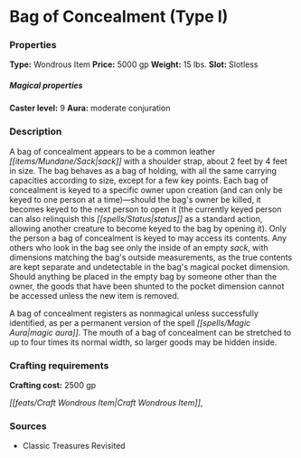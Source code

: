﻿---
Title: "Bag of Concealment (Type I)"
Type: "Wondrous Item"
Price: "5000 gp"
Weight: "15 lbs."
Slot: "Slotless"
Caster level: "9"
Aura: "moderate conjuration"
Description: |
  "A _bag of concealment_ appears to be a common leather sack with a shoulder strap, about 2 feet by 4 feet in size. The bag behaves as a _bag of holding_, with all the same carrying capacities according to size, except for a few key points. Each _bag of concealment_ is keyed to a specific owner upon creation (and can only be keyed to one person at a time)—should the bag's owner be killed, it becomes keyed to the next person to open it (the currently keyed person can also relinquish this status as a standard action, allowing another creature to become keyed to the bag by opening it). Only the person a _bag of concealment_ is keyed to may access its contents. Any others who look in the bag see only the inside of an empty sack, with dimensions matching the bag's outside measurements, as the true contents are kept separate and undetectable in the bag's magical pocket dimension. Should anything be placed in the empty bag by someone other than the owner, the goods that have been shunted to the pocket dimension cannot be accessed unless the new item is removed.
  A _bag of concealment_ registers as nonmagical unless successfully identified, as per a permanent version of the spell _magic aura_. The mouth of a _bag of concealment_ can be stretched to up to four times its normal width, so larger goods may be hidden inside."
Crafting cost: "2500 gp"
Sources: "['Classic Treasures Revisited']"
---

# Bag of Concealment (Type I)

### Properties

**Type:** Wondrous Item **Price:** 5000 gp **Weight:** 15 lbs. **Slot:** Slotless

##### Magical properties

**Caster level:** 9 **Aura:** moderate conjuration

### Description

A bag of concealment appears to be a common leather _[[items/Mundane/Sack|sack]]_ with a shoulder strap, about 2 feet by 4 feet in size. The bag behaves as a bag of holding, with all the same carrying capacities according to size, except for a few key points. Each bag of concealment is keyed to a specific owner upon creation (and can only be keyed to one person at a time)—should the bag's owner be killed, it becomes keyed to the next person to open it (the currently keyed person can also relinquish this _[[spells/Status|status]]_ as a standard action, allowing another creature to become keyed to the bag by opening it). Only the person a bag of concealment is keyed to may access its contents. Any others who look in the bag see only the inside of an empty _sack_, with dimensions matching the bag's outside measurements, as the true contents are kept separate and undetectable in the bag's magical pocket dimension. Should anything be placed in the empty bag by someone other than the owner, the goods that have been shunted to the pocket dimension cannot be accessed unless the new item is removed.

A bag of concealment registers as nonmagical unless successfully identified, as per a permanent version of the spell _[[spells/Magic Aura|magic aura]]_. The mouth of a bag of concealment can be stretched to up to four times its normal width, so larger goods may be hidden inside.

### Crafting requirements

**Crafting cost:** 2500 gp

_[[feats/Craft Wondrous Item|Craft Wondrous Item]]_,

### Sources

* Classic Treasures Revisited